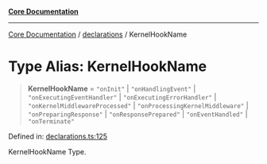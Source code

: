 [**Core Documentation**](../../README.md)

***

[Core Documentation](../../README.md) / [declarations](../README.md) / KernelHookName

# Type Alias: KernelHookName

> **KernelHookName** = `"onInit"` \| `"onHandlingEvent"` \| `"onExecutingEventHandler"` \| `"onExecutingErrorHandler"` \| `"onKernelMiddlewareProcessed"` \| `"onProcessingKernelMiddleware"` \| `"onPreparingResponse"` \| `"onResponsePrepared"` \| `"onEventHandled"` \| `"onTerminate"`

Defined in: [declarations.ts:125](https://github.com/stonemjs/core/blob/85781fe5b87769612839dd6b850ba45186d357fa/src/declarations.ts#L125)

KernelHookName Type.
